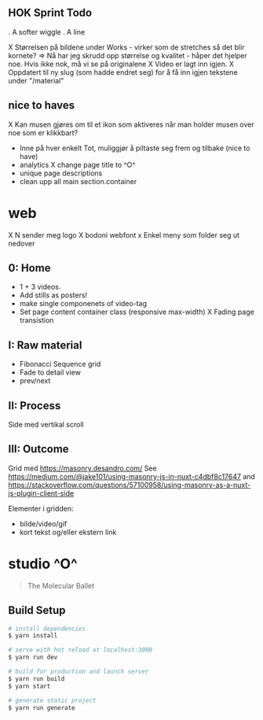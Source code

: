 
## HOK Sprint Todo
. A softer wiggle
. A line


X Størrelsen på bildene under Works - virker som de stretches så det blir kornete?
=> Nå har jeg skrudd opp størrelse og kvalitet - håper det hjelper noe. Hvis ikke nok, må vi se på originalene
X Video er lagt inn igjen.
X Oppdatert til ny slug (som hadde endret seg) for å få inn igjen tekstene under "/material"




## nice to haves
X Kan musen gjøres om til et ikon som aktiveres når man holder musen over noe som er klikkbart?
- Inne på hver enkelt Tot, muliggjør å piltaste seg frem og tilbake (nice to have)
- analytics
X change page title to ^O^
- unique page descriptions
- clean upp all main section.container




# web
 X N sender meg logo
 X bodoni webfont
 x Enkel meny som folder seg ut nedover

## 0: Home
 - 1 + 3 videos.
  - Add stills as posters!
  - make single componenets of video-tag
  - Set page content container class (responsive max-width)
 X Fading page transistion

## I: Raw material
  - Fibonacci Sequence grid
  - Fade to detail view
  - prev/next

## II: Process
 Side med vertikal scroll

## III: Outcome
Grid med https://masonry.desandro.com/
  See https://medium.com/@jake101/using-masonry-js-in-nuxt-c4dbf8c17647 and https://stackoverflow.com/questions/57100958/using-masonry-as-a-nuxt-js-plugin-client-side

Elementer i gridden:
 - bilde/video/gif
 - kort tekst og/eller ekstern link



# studio ^O^
> The Molecular Ballet

## Build Setup

``` bash
# install dependencies
$ yarn install

# serve with hot reload at localhost:3000
$ yarn run dev

# build for production and launch server
$ yarn run build
$ yarn start

# generate static project
$ yarn run generate
```

